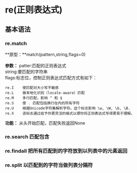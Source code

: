 
# re(正则表达式)
## 基本语法
### re.match
**原型：**match(pattern,string,flags=0)<br>
<br>
**参数：**
patter:匹配的正则表达式<br>
string:要匹配的字符串<br>
flags:标志位，控制正则表达式匹配方式有如下：<br>
```
re.I	使匹配对大小写不敏感
re.L	做本地化识别（locale-aware）匹配
re.M	多行匹配，影响 ^ 和 $
re.S	使 . 匹配包括换行在内的所有字符
re.U	根据Unicode字符集解析字符。这个标志影响 \w, \W, \b, \B.
re.X	该标志通过给予你更灵活的格式以便你将正则表达式写得更易于理解。
```
**功能：** 从头开始匹配，匹配失败返回None
### re.search 匹配包含
### re.findall 把所有匹配到的字符放到以列表中的元素返回
### re.split  以匹配到的字符当做列表分隔符
